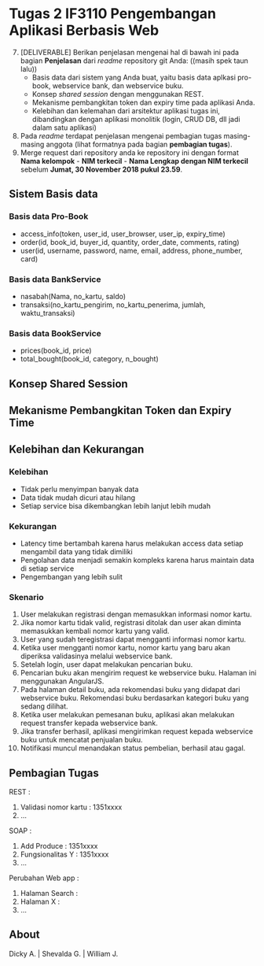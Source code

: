 # Tugas 2 IF3110 Pengembangan Aplikasi Berbasis Web 

7. [DELIVERABLE] Berikan penjelasan mengenai hal di bawah ini pada bagian **Penjelasan** dari *readme* repository git Anda: ((masih spek taun lalu))
    - Basis data dari sistem yang Anda buat, yaitu basis data aplkasi pro-book, webservice bank, dan webservice buku.
    - Konsep *shared session* dengan menggunakan REST.
    - Mekanisme pembangkitan token dan expiry time pada aplikasi Anda.
    - Kelebihan dan kelemahan dari arsitektur aplikasi tugas ini, dibandingkan dengan aplikasi monolitik (login, CRUD DB, dll jadi dalam satu aplikasi)
8. Pada *readme* terdapat penjelasan mengenai pembagian tugas masing-masing anggota (lihat formatnya pada bagian **pembagian tugas**).
9. Merge request dari repository anda ke repository ini dengan format **Nama kelompok** - **NIM terkecil** - **Nama Lengkap dengan NIM terkecil** sebelum **Jumat, 30 November 2018 pukul 23.59**.

## Sistem Basis data
### Basis data Pro-Book
- access_info(token, user_id, user_browser, user_ip, expiry_time)
- order(id, book_id, buyer_id, quantity, order_date, comments, rating)
- user(id, username, password, name, email, address, phone_number, card)
### Basis data BankService
- nasabah(Nama, no_kartu, saldo)
- transaksi(no_kartu_pengirim, no_kartu_penerima, jumlah, waktu_transaksi)
### Basis data BookService
- prices(book_id, price)
- total_bought(book_id, category, n_bought)

## Konsep Shared Session

## Mekanisme Pembangkitan Token dan Expiry Time

## Kelebihan dan Kekurangan
### Kelebihan
- Tidak perlu menyimpan banyak data
- Data tidak mudah dicuri atau hilang
- Setiap service bisa dikembangkan lebih lanjut lebih mudah

### Kekurangan
- Latency time bertambah karena harus melakukan access data setiap mengambil data yang tidak dimiliki
- Pengolahan data menjadi semakin kompleks karena harus maintain data di setiap service
- Pengembangan yang lebih sulit

### Skenario

1. User melakukan registrasi dengan memasukkan informasi nomor kartu.
2. Jika nomor kartu tidak valid, registrasi ditolak dan user akan diminta memasukkan kembali nomor kartu yang valid.
3. User yang sudah teregistrasi dapat mengganti informasi nomor kartu.
4. Ketika user mengganti nomor kartu, nomor kartu yang baru akan diperiksa validasinya melalui webservice bank.
5. Setelah login, user dapat melakukan pencarian buku.
6. Pencarian buku akan mengirim request ke webservice buku. Halaman ini menggunakan AngularJS.
7. Pada halaman detail buku, ada rekomendasi buku yang didapat dari webservice buku. Rekomendasi buku berdasarkan kategori buku yang sedang dilihat.
8. Ketika user melakukan pemesanan buku, aplikasi akan melakukan request transfer kepada webservice bank.
9. Jika transfer berhasil, aplikasi mengirimkan request kepada webservice buku untuk mencatat penjualan buku.
10. Notifikasi muncul menandakan status pembelian, berhasil atau gagal.

## Pembagian Tugas
REST :
1. Validasi nomor kartu : 1351xxxx
2. ...

SOAP :
1. Add Produce : 1351xxxx
2. Fungsionalitas Y : 1351xxxx
3. ...

Perubahan Web app :
1. Halaman Search : 
2. Halaman X :
3. ...

## About

Dicky A. | Shevalda G. | William J.


